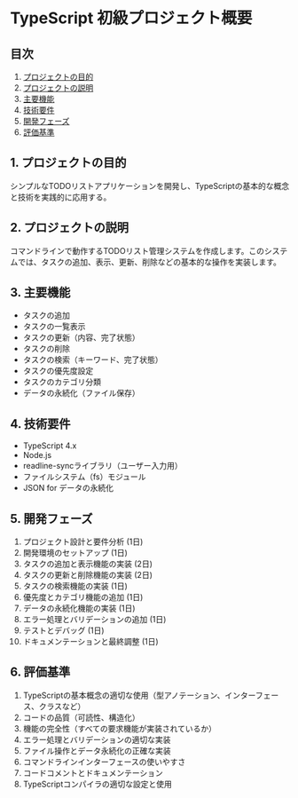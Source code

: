 # TypeScript 初級プロジェクト概要

## 目次
1. [プロジェクトの目的](#1-プロジェクトの目的)
2. [プロジェクトの説明](#2-プロジェクトの説明)
3. [主要機能](#3-主要機能)
4. [技術要件](#4-技術要件)
5. [開発フェーズ](#5-開発フェーズ)
6. [評価基準](#6-評価基準)

## 1. プロジェクトの目的

シンプルなTODOリストアプリケーションを開発し、TypeScriptの基本的な概念と技術を実践的に応用する。

## 2. プロジェクトの説明

コマンドラインで動作するTODOリスト管理システムを作成します。このシステムでは、タスクの追加、表示、更新、削除などの基本的な操作を実装します。

## 3. 主要機能

- タスクの追加
- タスクの一覧表示
- タスクの更新（内容、完了状態）
- タスクの削除
- タスクの検索（キーワード、完了状態）
- タスクの優先度設定
- タスクのカテゴリ分類
- データの永続化（ファイル保存）

## 4. 技術要件

- TypeScript 4.x
- Node.js
- readline-syncライブラリ（ユーザー入力用）
- ファイルシステム（fs）モジュール
- JSON for データの永続化

## 5. 開発フェーズ

1. プロジェクト設計と要件分析 (1日)
2. 開発環境のセットアップ (1日)
3. タスクの追加と表示機能の実装 (2日)
4. タスクの更新と削除機能の実装 (2日)
5. タスクの検索機能の実装 (1日)
6. 優先度とカテゴリ機能の追加 (1日)
7. データの永続化機能の実装 (1日)
8. エラー処理とバリデーションの追加 (1日)
9. テストとデバッグ (1日)
10. ドキュメンテーションと最終調整 (1日)

## 6. 評価基準

1. TypeScriptの基本概念の適切な使用（型アノテーション、インターフェース、クラスなど）
2. コードの品質（可読性、構造化）
3. 機能の完全性（すべての要求機能が実装されているか）
4. エラー処理とバリデーションの適切な実装
5. ファイル操作とデータ永続化の正確な実装
6. コマンドラインインターフェースの使いやすさ
7. コードコメントとドキュメンテーション
8. TypeScriptコンパイラの適切な設定と使用